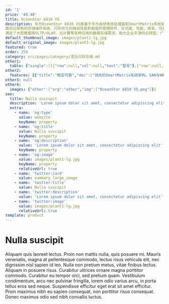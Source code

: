 ```yaml
---
id: '1'
price: '49.40'
title: OceanStor 6810 V5
description: 华为OceanStor 6810 V5是基于华为自研多核处理器和SmartMatrix系统架构的高端智能混合闪存存储系统，为企业核心业务提供最高水平的数据服务。
面向云架构的存储操作系统、闪存优化的强劲性能和智能的管理软件，在功能、性能、效率、可靠性和易用性上都达到业界领先水平。同时提供高效、灵活、丰富的备份、容灾解决方案，有效保证用户业务连续性和数据安全。
满足了大型数据库OLTP/OLAP、云计算等各种应用的数据存储需求，助力企业平滑向云转型，广泛适用于政府、金融、运营商，制造等行业。
default_thumbnail_image: images/plant1-lg.jpg
default_original_image: images/plant1-lg.jpg
featured: true
order: 259
category: src/pages/category/混合闪存存储.md
other1: 
  table: {"single":[[{"row":null,"col":null,"text":"型号"},{"row":null,"col":null,"text":"6810 V5"}],[{"row":null,"col":"2","text":"控制框特性"}],[{"row":null,"col":null,"text":"存储处理器"},{"row":null,"col":null,"text":"多核多处理器"}],[{"row":null,"col":null,"text":"系统缓存"},{"row":null,"col":null,"text":"512GB~16TB"}],[{"row":null,"col":null,"text":"最大控制器数"},{"row":null,"col":null,"text":"16"}],[{"row":null,"col":null,"text":"支持的存储协议"},{"row":null,"col":null,"text":"FC、iSCSI、NFS、CIFS、HTTP、FTP"}],[{"row":null,"col":null,"text":"前端通道端口类型"},{"row":null,"col":null,"text":"8/16/32Gbps FC、1/10/25/40/100Gbps Ethernet"}],[{"row":null,"col":null,"text":"后端通道端口类型"},{"row":null,"col":null,"text":"NVMe over Fabric/SAS 3.0"}],[{"row":null,"col":null,"text":"最大可热插拔I/O模块数（每控制器）"},{"row":null,"col":null,"text":"7"}],[{"row":null,"col":null,"text":"最大前端主机接口数（每控制器）"},{"row":null,"col":null,"text":"24"}],[{"row":null,"col":null,"text":"硬盘类型"},{"row":null,"col":null,"text":"NVMe SSD、SAS SSD、SAS、NL SAS"}],[{"row":null,"col":null,"text":"RAID 支持"},{"row":null,"col":null,"text":"0,1,5,6,10,50等"}]]}
other2:
  features: [{"title":"稳定可靠","dec":["领先的SmartMatrix系统架构，SAN与NAS一体化免网关一体化双活，实现99.9999%高可用，帮助用户实现业务永续。"]},{"title":"卓越性能","dec":["基于自研处理器的新一代硬件平台、深度闪存优化的系统设计，快速响应核心业务需求；极具灵活扩展，最大支持16控，16TB缓存，性能高达数百万IOPS。"]},{"title":"智能云化","dec":["eService实现存储云端7*24主动监控和远程维护，AI实现故障诊断、分析预测与业务评估，并通过混合云方案等助力企业云化转型。"]}]
other3: null
other4:
  images: {"other":{"org":"other","img":["OceanStor 6810 V5.png"]}}
seo:
  title: Nulla suscipit
  description: 'Lorem ipsum dolor sit amet, consectetur adipiscing elit'
  extra:
    - name: 'og:type'
      value: website
      keyName: property
    - name: 'og:title'
      value: Nulla suscipit
      keyName: property
    - name: 'og:description'
      value: 'Lorem ipsum dolor sit amet, consectetur adipiscing elit'
      keyName: property
    - name: 'og:image'
      value: images/plant1-lg.jpg
      keyName: property
      relativeUrl: true
    - name: 'twitter:card'
      value: summary_large_image
    - name: 'twitter:title'
      value: Nulla suscipit
    - name: 'twitter:description'
      value: 'Lorem ipsum dolor sit amet, consectetur adipiscing elit'
    - name: 'twitter:image'
      value: images/plant1-lg.jpg
      relativeUrl: true
template: product
---
```


# Nulla suscipit

Aliquam quis laoreet lectus. Proin non mattis nulla, quis posuere mi. Mauris venenatis, magna at pellentesque commodo, lectus risus vehicula elit, nec dignissim nisl sapien id leo. Nulla non pretium metus, vitae finibus lectus. Aliquam in posuere risus. Curabitur ultrices ornare magna porttitor commodo. Curabitur eu tempor orci, sed pretium quam. Vestibulum condimentum, arcu nec pulvinar fringilla, lorem odio varius arcu, in porta tellus eros sed neque. Suspendisse efficitur eget erat sit amet efficitur. Proin maximus nibh eu sapien consequat, non porttitor risus consequat. Donec maximus odio sed nibh convallis luctus.